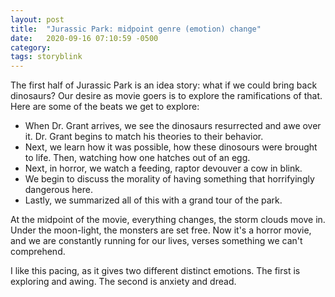 ```yaml
---
layout: post
title:  "Jurassic Park: midpoint genre (emotion) change"
date:   2020-09-16 07:10:59 -0500
category: 
tags: storyblink
---
```

The first half of Jurassic Park is an idea story: what if we could bring back dinosaurs? Our desire as movie goers is to explore the ramifications of that. Here are some of the beats we get to explore:

- When Dr. Grant arrives, we see the dinosaurs resurrected and awe over it. Dr. Grant begins to match his theories to their behavior.
- Next, we learn how it was possible, how these dinosours were brought to life. Then, watching how one hatches out of an egg.
- Next, in horror, we watch a feeding, raptor devouver a cow in blink.
- We begin to discuss the morality of having something that horrifyingly dangerous here.
- Lastly, we summarized all of this with a grand tour of the park.

At the midpoint of the movie, everything changes, the storm clouds move in. Under the moon-light, the monsters are set free. Now it's a horror movie, and we are constantly running for our lives, verses something we can't comprehend.

I like this pacing, as it gives two different distinct emotions. The first is exploring and awing. The second is anxiety and dread.